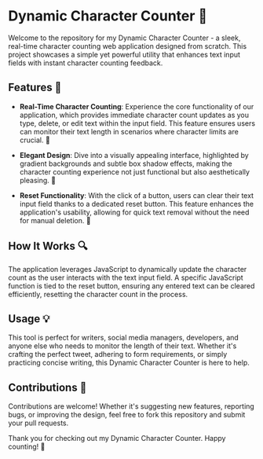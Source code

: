 # Dynamic Character Counter 🚀

Welcome to the repository for my Dynamic Character Counter - a sleek, real-time character counting web application designed from scratch. This project showcases a simple yet powerful utility that enhances text input fields with instant character counting feedback.

## Features 🌟

- **Real-Time Character Counting**: Experience the core functionality of our application, which provides immediate character count updates as you type, delete, or edit text within the input field. This feature ensures users can monitor their text length in scenarios where character limits are crucial. 📝

- **Elegant Design**: Dive into a visually appealing interface, highlighted by gradient backgrounds and subtle box shadow effects, making the character counting experience not just functional but also aesthetically pleasing. 🎨

- **Reset Functionality**: With the click of a button, users can clear their text input field thanks to a dedicated reset button. This feature enhances the application's usability, allowing for quick text removal without the need for manual deletion. 🔄

## How It Works 🔍

The application leverages JavaScript to dynamically update the character count as the user interacts with the text input field. A specific JavaScript function is tied to the reset button, ensuring any entered text can be cleared efficiently, resetting the character count in the process.

## Usage 💡

This tool is perfect for writers, social media managers, developers, and anyone else who needs to monitor the length of their text. Whether it's crafting the perfect tweet, adhering to form requirements, or simply practicing concise writing, this Dynamic Character Counter is here to help.

## Contributions 👥

Contributions are welcome! Whether it's suggesting new features, reporting bugs, or improving the design, feel free to fork this repository and submit your pull requests.

Thank you for checking out my Dynamic Character Counter. Happy counting! 🎉
